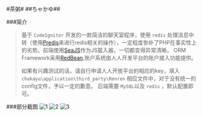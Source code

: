 #茶粥#
##ちゃかゆ##

###简介
>基于 `CodeIgniter` 开发的一款简洁的聊天室程序，使用 `redis` 处理消息中转（使用[Predis](https://github.com/nrk/predis)来进行redis相关的操作），一定程度弥补了PHP在事实性上的劣势。前端使用[SeaJS](http://seajs.org/)作为JS载入器，一切都变得异常清晰。
>ORM Framework采用[RedBean](http://www.redbeanphp.com/),账户系统由人人开发平台的账户接入功能提供。
>
>如果有兴趣测试的话，请自行申请人人开放平台的相应的key，填入 `chakayu\application\third_party\Renren` 
>相应文件中，对于没有统一的config文件，予以一定的歉意。
>后端需要 `MySQL`以及 `redis` ，默认配置即可。


###部分截图
![1](http://ww2.sinaimg.cn/large/a74e55b4jw1duojzgqbypj.jpg)
![2](http://ww4.sinaimg.cn/large/a74e55b4jw1duokcxmb8wj.jpg)
![3](http://ww2.sinaimg.cn/large/a74eed94jw1duokdc2ee9j.jpg)
